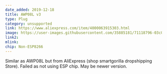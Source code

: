 ```yaml
---
date_added: 2019-12-18
title: AWP08L v3
type: Plug 
category: unsupported
link: https://www.aliexpress.com/item/4000063915303.html
image: https://user-images.githubusercontent.com/35885181/71118796-03c0cf00-2196-11ea-817d-7039b8bbe868.jpg
link2: 
mlink: 
chip: Non-ESP8266
---
```

Similar as AWP08L but from AliExpress (shop smartgorilla dropshipping Store). Failed as not using ESP chip. May be newer version.
